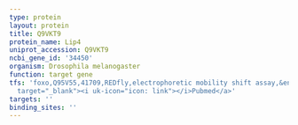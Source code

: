 ```yaml
---
type: protein
layout: protein
title: Q9VKT9
protein_name: Lip4
uniprot_accession: Q9VKT9
ncbi_gene_id: '34450'
organism: Drosophila melanogaster
function: target gene
tfs: 'foxo,Q95V55,41709,REDfly,electrophoretic mobility shift assay,&ensp;<a href="https://www.ncbi.nlm.nih.gov/pubmed/?term=18234213%5Buid%5D"
  target="_blank"><i uk-icon="icon: link"></i>Pubmed</a>'
targets: ''
binding_sites: ''
---
```

